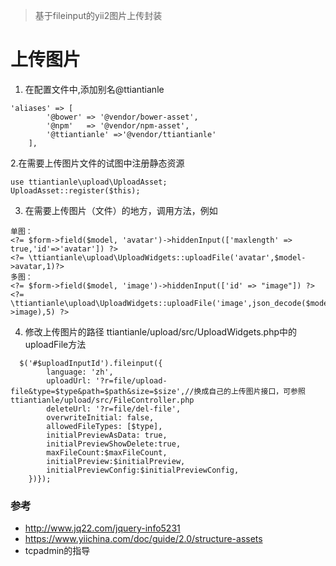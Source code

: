 > 基于fileinput的yii2图片上传封装

# 上传图片 
1. 在配置文件中,添加别名@ttiantianle
```
'aliases' => [
        '@bower' => '@vendor/bower-asset',
        '@npm'   => '@vendor/npm-asset',
        '@ttiantianle' =>'@vendor/ttiantianle'
    ],
```

2.在需要上传图片文件的试图中注册静态资源
```
use ttiantianle\upload\UploadAsset;
UploadAsset::register($this);

```
3. 在需要上传图片（文件）的地方，调用方法，例如
```
单图：
<?= $form->field($model, 'avatar')->hiddenInput(['maxlength' => true,'id'=>'avatar']) ?>
<?= \ttiantianle\upload\UploadWidgets::uploadFile('avatar',$model->avatar,1)?>
多图：
<?= $form->field($model, 'image')->hiddenInput(['id' => "image"]) ?>
<?= \ttiantianle\upload\UploadWidgets::uploadFile('image',json_decode($model->image),5) ?>

```
4. 修改上传图片的路径
ttiantianle/upload/src/UploadWidgets.php中的uploadFile方法
```
  $('#$uploadInputId').fileinput({
        language: 'zh',
        uploadUrl: '?r=file/upload-file&type=$type&path=$path&size=$size',//换成自己的上传图片接口，可参照ttiantianle/upload/src/FileController.php
        deleteUrl: '?r=file/del-file',
        overwriteInitial: false,
        allowedFileTypes: [$type],
        initialPreviewAsData: true,
        initialPreviewShowDelete:true,
        maxFileCount:$maxFileCount,
        initialPreview:$initialPreview,
        initialPreviewConfig:$initialPreviewConfig,
    })});
```

### 参考
- http://www.jq22.com/jquery-info5231
- https://www.yiichina.com/doc/guide/2.0/structure-assets
- tcpadmin的指导